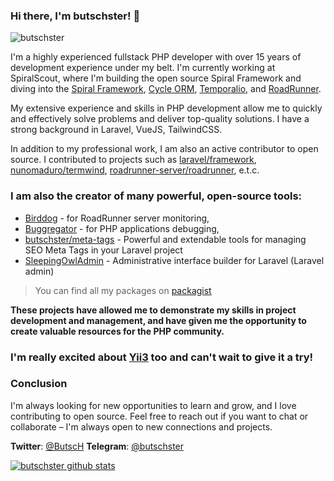 ### Hi there, I'm butschster! 👋

![butschster](https://github.com/butschster/butschster/assets/773481/cc055093-d58a-4929-8d6f-b5d6e2f26aa5)

I'm a highly experienced fullstack PHP developer with over 15 years of development experience under my belt. I'm currently working at SpiralScout, where I'm building the open source Spiral Framework and diving into the [Spiral Framework](https://github.com/spiral), [Cycle ORM](https://github.com/cycle), [Temporalio](https://temporal.io/), and [RoadRunner](https://github.com/roadrunner-server).

My extensive experience and skills in PHP development allow me to quickly and effectively solve problems and deliver top-quality solutions. I have a strong background in Laravel, VueJS, TailwindCSS. 

In addition to my professional work, I am also an active contributor to open source. I contributed to projects such as [laravel/framework](https://github.com/laravel/framework), [nunomaduro/termwind](https://github.com/nunomaduro/termwind), [roadrunner-server/roadrunner](https://github.com/roadrunner-server/roadrunner), e.t.c.

### I am also the creator of many powerful, open-source tools:
 - [Birddog](https://github.com/roadrunner-server/birddog) - for RoadRunner server monitoring, 
 - [Buggregator](https://github.com/buggregator/spiral-app) - for PHP applications debugging, 
 - [butschster/meta-tags](https://github.com/butschster/LaravelMetaTags) - Powerful and extendable tools for managing SEO Meta Tags in your Laravel project
 - [SleepingOwlAdmin](https://github.com/LaravelRUS/SleepingOwlAdmin) - Administrative interface builder for Laravel (Laravel admin)
 
> You can find all my packages on [packagist](https://packagist.org/users/butschster/packages/)

**These projects have allowed me to demonstrate my skills in project development and management, and have given me the opportunity to create valuable resources for the PHP community.**

### I'm really excited about [Yii3](https://www.yiiframework.com/yii3-progress) too and can't wait to give it a try!

### Conclusion
I'm always looking for new opportunities to learn and grow, and I love contributing to open source. Feel free to reach out if you want to chat or collaborate – I'm always open to new connections and projects.

**Twitter**: [@ButscH](https://twitter.com/ButscH)
**Telegram**: [@butschster](https://t.me/butschster)

<!--
[![Codersrank widget](https://cr-ss-service.azurewebsites.net/api/ScreenShot?widget=summary&username=butschster&layout=horizontal&width=240&badges=3&branding=false&style=--header-bg-color:%23111;--border-radius:10px;--name-font-size:0.8em;--rank-font-size:0.5em;--bg-color:%23222;--badge-bg-color:%23111;--badge-text-color:%23aaa)](https://profile.codersrank.io/user/butschster/)
-->

[![butschster github stats](https://github-readme-stats.vercel.app/api?username=butschster&include_all_commits=true&count_private=true&show_icons=true&line_height=20&title_color=FFFFFF&icon_color=FFFFFF&text_color=FFFFFF&bg_color=0D1117)](https://github.com/anuraghazra/github-readme-stats)
